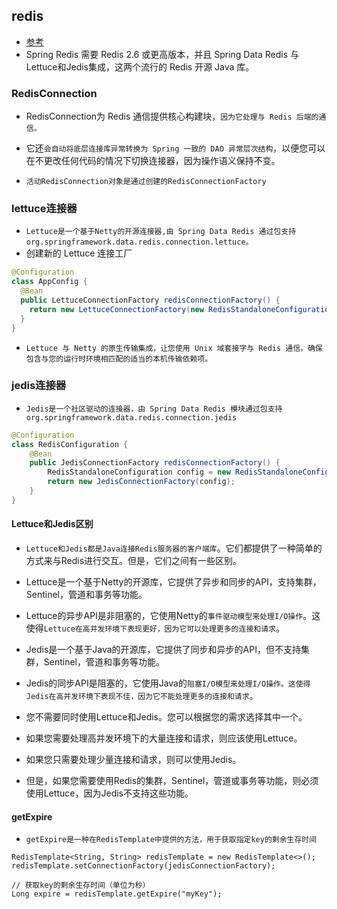 ## redis
* [参考](https://docs.spring.io/spring-data/data-redis/docs/current/reference/html/#redis:setup)
* Spring Redis 需要 Redis 2.6 或更高版本，并且 Spring Data Redis 与Lettuce和Jedis集成，这两个流行的 Redis 开源 Java 库。

### RedisConnection
* RedisConnection为 Redis 通信提供核心构建块，`因为它处理与 Redis 后端的通信。`
* 它还`会自动将底层连接库异常转换为 Spring 一致的 DAO 异常层次结构`，以便您可以在不更改任何代码的情况下切换连接器，因为操作语义保持不变。

* `活动RedisConnection对象是通过创建的RedisConnectionFactory`

### lettuce连接器
* `Lettuce是一个基于Netty的开源连接器,由 Spring Data Redis 通过包支持org.springframework.data.redis.connection.lettuce。`
* 创建新的 Lettuce 连接工厂
```java
@Configuration
class AppConfig {
  @Bean
  public LettuceConnectionFactory redisConnectionFactory() {
    return new LettuceConnectionFactory(new RedisStandaloneConfiguration("server", 6379));
  }
}
```
* `Lettuce 与 Netty 的原生传输集成，让您使用 Unix 域套接字与 Redis 通信。确保包含与您的运行时环境相匹配的适当的本机传输依赖项。`

### jedis连接器
* `Jedis是一个社区驱动的连接器，由 Spring Data Redis 模块通过包支持org.springframework.data.redis.connection.jedis`
```java
@Configuration
class RedisConfiguration {
    @Bean
    public JedisConnectionFactory redisConnectionFactory() {
        RedisStandaloneConfiguration config = new RedisStandaloneConfiguration("server", 6379);
        return new JedisConnectionFactory(config);
    }
}
```

#### Lettuce和Jedis区别
* `Lettuce和Jedis都是Java连接Redis服务器的客户端库`。它们都提供了一种简单的方式来与Redis进行交互。但是，它们之间有一些区别。
* Lettuce是一个基于Netty的开源库，它提供了异步和同步的API，支持集群，Sentinel，管道和事务等功能。
* Lettuce的异步API是非阻塞的，它使用Netty的`事件驱动模型来处理I/O操作`。这使得`Lettuce在高并发环境下表现更好，因为它可以处理更多的连接和请求`。

* Jedis是一个基于Java的开源库，它提供了同步和异步的API，但不支持集群，Sentinel，管道和事务等功能。
* Jedis的同步API是阻塞的，它使用Java的`阻塞I/O模型来处理I/O操作。这使得Jedis在高并发环境下表现不佳，因为它不能处理更多的连接和请求`。

* 您不需要同时使用Lettuce和Jedis。您可以根据您的需求选择其中一个。
* 如果您需要处理高并发环境下的大量连接和请求，则应该使用Lettuce。
* 如果您只需要处理少量连接和请求，则可以使用Jedis。
* 但是，如果您需要使用Redis的集群，Sentinel，管道或事务等功能，则必须使用Lettuce，因为Jedis不支持这些功能。


#### getExpire
* `getExpire是一种在RedisTemplate中提供的方法，用于获取指定key的剩余生存时间`
```text
RedisTemplate<String, String> redisTemplate = new RedisTemplate<>();
redisTemplate.setConnectionFactory(jedisConnectionFactory);

// 获取key的剩余生存时间（单位为秒）
Long expire = redisTemplate.getExpire("myKey");
```










